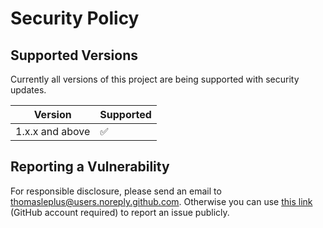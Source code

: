 # Security Policy

## Supported Versions

Currently all versions of this project are
being supported with security updates.

| Version         | Supported          |
| --------------- | ------------------ |
| 1.x.x and above | :white_check_mark: |

## Reporting a Vulnerability

For responsible disclosure, please send an email to thomasleplus@users.noreply.github.com. Otherwise you can use [this link](https://github.com/thomasleplus/Asn1dump/issues/new?assignees=thomasleplus&labels=security&template=security_vulnerability.md&title=%5BVULN%5D) (GitHub account required) to report an issue publicly.
